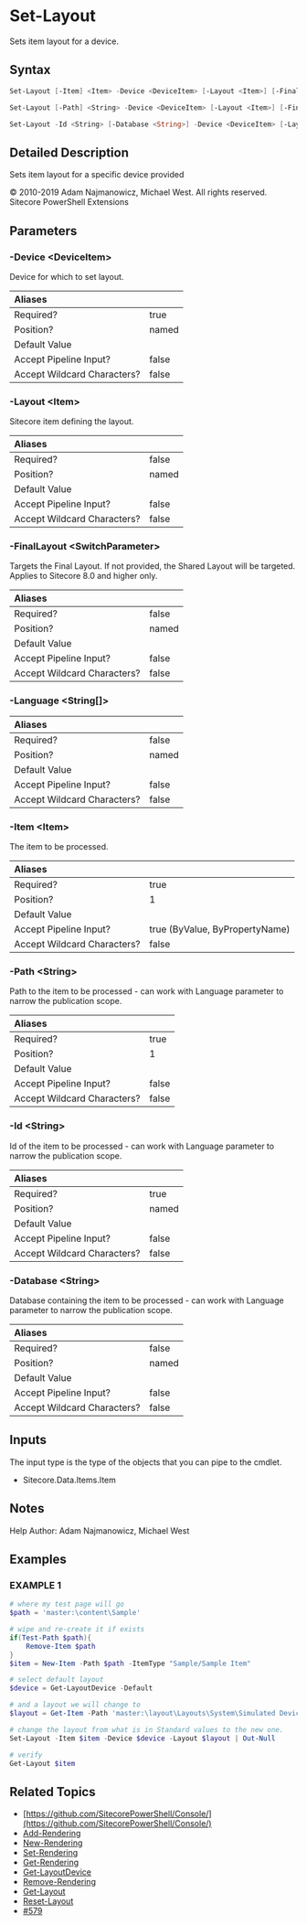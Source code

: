 # Set-Layout

Sets item layout for a device.

## Syntax

```powershell
Set-Layout [-Item] <Item> -Device <DeviceItem> [-Layout <Item>] [-FinalLayout] [-Language <String[]>]

Set-Layout [-Path] <String> -Device <DeviceItem> [-Layout <Item>] [-FinalLayout] [-Language <String[]>]

Set-Layout -Id <String> [-Database <String>] -Device <DeviceItem> [-Layout <Item>] [-FinalLayout] [-Language <String[]>]
```

## Detailed Description

Sets item layout for a specific device provided

© 2010-2019 Adam Najmanowicz, Michael West. All rights reserved. Sitecore PowerShell Extensions

## Parameters

### -Device  &lt;DeviceItem&gt;

Device for which to set layout.

| Aliases |  |
| :--- | :--- |
| Required? | true |
| Position? | named |
| Default Value |  |
| Accept Pipeline Input? | false |
| Accept Wildcard Characters? | false |

### -Layout  &lt;Item&gt;

Sitecore item defining the layout.

| Aliases |  |
| :--- | :--- |
| Required? | false |
| Position? | named |
| Default Value |  |
| Accept Pipeline Input? | false |
| Accept Wildcard Characters? | false |

### -FinalLayout  &lt;SwitchParameter&gt;

Targets the Final Layout. If not provided, the Shared Layout will be targeted. Applies to Sitecore 8.0 and higher only.

| Aliases |  |
| :--- | :--- |
| Required? | false |
| Position? | named |
| Default Value |  |
| Accept Pipeline Input? | false |
| Accept Wildcard Characters? | false |

### -Language  &lt;String\[\]&gt;

| Aliases |  |
| :--- | :--- |
| Required? | false |
| Position? | named |
| Default Value |  |
| Accept Pipeline Input? | false |
| Accept Wildcard Characters? | false |

### -Item  &lt;Item&gt;

The item to be processed.

| Aliases |  |
| :--- | :--- |
| Required? | true |
| Position? | 1 |
| Default Value |  |
| Accept Pipeline Input? | true \(ByValue, ByPropertyName\) |
| Accept Wildcard Characters? | false |

### -Path  &lt;String&gt;

Path to the item to be processed - can work with Language parameter to narrow the publication scope.

| Aliases |  |
| :--- | :--- |
| Required? | true |
| Position? | 1 |
| Default Value |  |
| Accept Pipeline Input? | false |
| Accept Wildcard Characters? | false |

### -Id  &lt;String&gt;

Id of the item to be processed - can work with Language parameter to narrow the publication scope.

| Aliases |  |
| :--- | :--- |
| Required? | true |
| Position? | named |
| Default Value |  |
| Accept Pipeline Input? | false |
| Accept Wildcard Characters? | false |

### -Database  &lt;String&gt;

Database containing the item to be processed - can work with Language parameter to narrow the publication scope.

| Aliases |  |
| :--- | :--- |
| Required? | false |
| Position? | named |
| Default Value |  |
| Accept Pipeline Input? | false |
| Accept Wildcard Characters? | false |

## Inputs

The input type is the type of the objects that you can pipe to the cmdlet.

* Sitecore.Data.Items.Item 

## Notes

Help Author: Adam Najmanowicz, Michael West

## Examples

### EXAMPLE 1

```powershell
# where my test page will go
$path = 'master:\content\Sample'

# wipe and re-create it if exists
if(Test-Path $path){
    Remove-Item $path
}
$item = New-Item -Path $path -ItemType "Sample/Sample Item"

# select default layout
$device = Get-LayoutDevice -Default

# and a layout we will change to
$layout = Get-Item -Path 'master:\layout\Layouts\System\Simulated Device Layout'

# change the layout from what is in Standard values to the new one.
Set-Layout -Item $item -Device $device -Layout $layout | Out-Null

# verify
Get-Layout $item  
```

## Related Topics

* [https://github.com/SitecorePowerShell/Console/](https://github.com/SitecorePowerShell/Console/) 
* [Add-Rendering](add-rendering.md)
* [New-Rendering](new-rendering.md)
* [Set-Rendering](set-rendering.md)
* [Get-Rendering](get-rendering.md)
* [Get-LayoutDevice](get-layoutdevice.md)
* [Remove-Rendering](remove-rendering.md)
* [Get-Layout](get-layout.md)
* [Reset-Layout](reset-layout.md)
* [#579](https://github.com/SitecorePowerShell/Console/issues/579)

